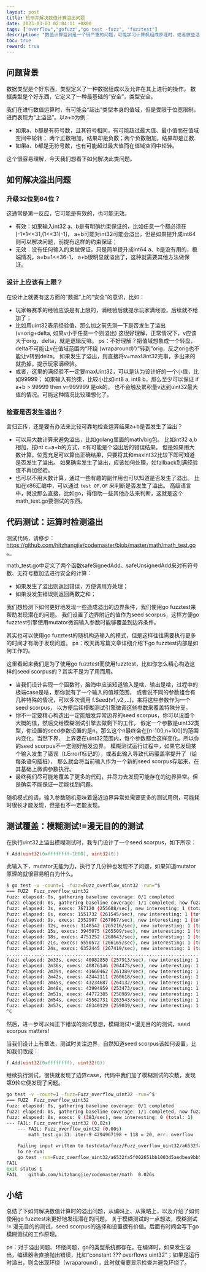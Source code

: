 ```yaml
---
layout: post
title: 检测并解决数值计算溢出问题
date: 2023-03-03 02:04:11 +0800
tags: ["overflow","gofuzz","go test -fuzz", "fuzztest"]
description: "数值计算溢出是一个很严重的问题，可能学习计算机组成原理时，或者做些活动类的与金币、钱、经验值等相关的项目时，会特别注意一下。在普通业务服务代码中比较少见到处理类似问题的实践，当然它不一定引发错误……近期项目中遇到了这类问题，也趁机总结一下。"
toc: true
reward: true
---
```


## 问题背景

数据类型是个好东西，类型定义了一种数据组成以及允许在其上进行的操作。
数据类型是个好东西，它定义了一种最基础的“安全”，类型安全。

我们在进行数值运算时，有可能会“超出”类型本身的值域，但是受限于位宽限制，进而表现为“上溢出”。以a+b为例：

- 如果a、b都是有符号数，且其符号相同，有可能超过最大值、最小值而在值域空间中轮转；
  两个正数相加，结果却是负数；两个负数相加，结果却是正数.
- 如果a、b都是无符号数，也有可能超过最大值而在值域空间中轮转。

这个很容易理解，今天我们想看下如何解决此类问题。

## 如何解决溢出问题

### 升级32位到64位？

这通常是第一反应，它可能是有效的，也可能无效。
- 有效：如果输入int32 a、b是有明确约束保证的，比如任意一个都必须在[-1*1<<31,(1<<31)-1]，
       a+b可能对int32可能会溢出，但是如果提升成int64则可以解决问题，前提有这样的约束保证；
- 无效：没有任何输入约束做保证，只是简单提升成int64 a、b是没有用的，极端情况，a=b=1<<36-1，
       a+b很明显就溢出了，这种就需要其他方法做保证。

### 设计上应该有上限？

在设计上就要有这方面的“数据”上的“安全”的意识，比如：
- 玩家每赛季的经验应该是有上限的，满经验后就提示玩家满经验，后续就不给加了；
- 比如用uint32表示经验值，那么加之前先测一下是否发生了溢出(v=orig+delta, 如果v小于任意一个则溢出)
  这很好理解，正常情况下，v应该大于orig、delta，就是逻辑反嘛。
  ps：不好理解？把值域想象成一个转盘，delta不可能让v在值域范围内“环绕 (wraparound)”/“转到”orig，反之orig也不能让v转到delta。
  如果发生了溢出，则直接将v=maxUint32完事，多出来的就扔掉，提示玩家满经验。
- 或者，这里的满经验不一定要maxUint32，可以是认为设计好的一个小值，比如99999；
  如果输入有约束，比较小比如int8 a, int8 b，那么至少可以保证 if a+b > 99999 then v=999999 是ok的，
  也不会触及累积量v达到uint32最大值的情况。可能这种情况比较理想化了。

### 检查是否发生溢出？

言归正传，还是要有办法来比较可靠地检查运算结果a+b是否发生了溢出？

- 可以用大数计算来避免溢出，比如golang里面的math/big包。
  比如int32 a,b相加，按int c=a+b的方式，c有可能是个溢出后的错误结果。
  但是如果用大数计算，位宽充足可以算出正确结果，只要将其和maxInt32比较下即可知道是否发生了溢出。
  如果确实发生了溢出，应该如何处理，如fallback到满经验值不再加经验。
- 也可以不用大数计算，通过一些有趣的副作用也可以知道是否发生了溢出。
  比如在x86汇编中，可以通过 `test OF,OF` 来判断是否发生了溢出。
  高级语言中，就没那么直接，比如go，得借助一些其他办法来判断，这就是这个math_test.go要测试的东西。

## 代码测试：运算时检测溢出

测试代码，请移步：https://github.com/hitzhangjie/codemaster/blob/master/math/math_test.go。

math_test.go中定义了两个函数safeSignedAdd、safeUnsignedAdd来对有符号数、无符号数加法进行安全的计算：
- 如果发生了溢出则返回错误，方便调用方处理；
- 如果没发生错误则返回两数之和；

我们想检测下如何更好地发现一些造成溢出的边界条件，我们使用go fuzztest来帮助发现潜在的问题。
我们设置了边界附近的值作为seed scorpus，这样方便go fuzztest引擎使用mutator微调输入参数时能够覆盖到边界条件。

其实也可以使用go fuzztest的随机构造输入的模式，但是这样往往需要执行更多的时间才有助于发现问题。
ps：改天再写篇文章详细介绍下go fuzztest内部是如何工作的。

这里看起来我们是为了使用go fuzztest而使用fuzztest，比如你怎么精心构造这样的seed scorpus的？其实不是为了用而用。
- 当我们设计实现一个函数时，脑海中应该知道输入是啥、输出是啥，过程中的极端case是啥，那你就有了一个输入的值域范围，
  或者说不同的参数组合有几种特殊的情况，可以多次调用 f.Seed(v1,v2,...)，来将这些参数作为一个seed scorpus，
  以方便后续模糊测试引擎微调这些参数来覆盖特殊分支。
- 你不一定要精心构造出一定能触发异常边界的seed scorpus，你可以设置个大概的值，然后交给模糊测试引擎去做剩下的工作，
  假定一个参数是uint32类型，你设置的seed参数设置的是n，那么这个n最终会在[n-100,n+100]的范围内变化，当然下界、
  上界要在uint32范围内，每个参数都会这样变化。所以你的seed scorpus不一定刚好触发边界。
  模糊测试运行过程中，如果它发现某个输入发生了错误（t.Errorf标记的），或者此输入导致代码覆盖率提升了（给每条语句插桩），
  那么就会将当前输入作为一个新的seed scorpus存起来，在其基础上微调参数执行。
- 最终我们尽可能地覆盖了更多的代码，并尽力去发现可能存在的边界异常。但是确实不能保证一定能找到问题。

随机模式的话，输入参数随机意味着逼近边界异常处需要更多的测试用例，可能耗时很长才能发现，但是也不一定能发现。

## 测试覆盖：模糊测试!=漫无目的的测试

在执行uint32上溢出模糊测试时，我专门设计了一个seed scorpus，如下所示：

```go
f.Add(uint32(0xffffffff-1000), uint32(0))
```

此输入下，mutator无能为力，执行了几分钟也发现不了问题，如果知道mutator原理的就很容易明白为什么。

```bash
$ go test -v -count=1 -fuzz=Fuzz_overflow_uint32 -run=^$
=== FUZZ  Fuzz_overflow_uint32
fuzz: elapsed: 0s, gathering baseline coverage: 0/1 completed
fuzz: elapsed: 0s, gathering baseline coverage: 1/1 completed, now fuzzing with 16 workers
fuzz: elapsed: 3s, execs: 767120 (255688/sec), new interesting: 1 (total: 2)
fuzz: elapsed: 6s, execs: 1551732 (261545/sec), new interesting: 1 (total: 2)
fuzz: elapsed: 9s, execs: 2352907 (267067/sec), new interesting: 1 (total: 2)
fuzz: elapsed: 12s, execs: 3148542 (265216/sec), new interesting: 1 (total: 2)
fuzz: elapsed: 15s, execs: 3945075 (265509/sec), new interesting: 1 (total: 2)
fuzz: elapsed: 18s, execs: 4751252 (268643/sec), new interesting: 1 (total: 2)
fuzz: elapsed: 21s, execs: 5550572 (266165/sec), new interesting: 1 (total: 2)
fuzz: elapsed: 24s, execs: 6352445 (267419/sec), new interesting: 1 (total: 2)
......................................................................
fuzz: elapsed: 2m33s, execs: 40082850 (257913/sec), new interesting: 1 (total: 2)
fuzz: elapsed: 2m36s, execs: 40876146 (264475/sec), new interesting: 1 (total: 2)
fuzz: elapsed: 2m39s, execs: 41660462 (261389/sec), new interesting: 1 (total: 2)
fuzz: elapsed: 2m42s, execs: 42442111 (260618/sec), new interesting: 1 (total: 2)
fuzz: elapsed: 2m45s, execs: 43234687 (264132/sec), new interesting: 1 (total: 2)
fuzz: elapsed: 2m48s, execs: 43994959 (253473/sec), new interesting: 1 (total: 2)
fuzz: elapsed: 2m51s, execs: 44772385 (258989/sec), new interesting: 1 (total: 2)
fuzz: elapsed: 2m54s, execs: 45562731 (263543/sec), new interesting: 1 (total: 2)
fuzz: elapsed: 2m57s, execs: 46340129 (259039/sec), new interesting: 1 (total: 2)
^C

```

然后，进一步可以纠正下错误的测试思想，模糊测试!=漫无目的的测试，seed scorpus matters!

当我们设计上有章法，测试时关注边界，自然知道seed scorpus该如何设置，比如我们改成：

```go
f.Add(uint32(0xffffffff), uint32(0))
```

继续执行测试，很快就发现了边界case，代码中我们加了模糊测试的次数，发现第9轮它便发现了问题。

```bash
go test -v -count=1 -fuzz=Fuzz_overflow_uint32 -run=^$
=== FUZZ  Fuzz_overflow_uint32
fuzz: elapsed: 0s, gathering baseline coverage: 0/1 completed
fuzz: elapsed: 0s, gathering baseline coverage: 1/1 completed, now fuzzing with 16 workers
fuzz: elapsed: 0s, execs: 9 (383/sec), new interesting: 0 (total: 1)
--- FAIL: Fuzz_overflow_uint32 (0.02s)
    --- FAIL: Fuzz_overflow_uint32 (0.00s)
        math_test.go:31: iter-9 4294967198 + 118 = 20, err: overflow
    
    Failing input written to testdata/fuzz/Fuzz_overflow_uint32/a6532fa5f002651bb1003d5aedbea9bb5716a6d2a8fe7afff0b5252599a6d59b
    To re-run:
    go test -run=Fuzz_overflow_uint32/a6532fa5f002651bb1003d5aedbea9bb5716a6d2a8fe7afff0b5252599a6d59b
FAIL
exit status 1
FAIL    github.com/hitzhangjie/codemaster/math  0.026s
```

## 小结

总结了下如何解决数值计算时的溢出问题，从编码上、从策略上，以及介绍了如何使用go fuzztest来更好地发现潜在的问题。
关于模糊测试的一点想法，模糊测试 != 漫无目的的测试，seed scorpus的选择和设置很有价值。后面有时间会写下go模糊测试的工作原理。

ps：对于溢出问题、环绕问题，go的类型系统都存在。在编译时，如果发生溢出，编译器会直接抛出错误，比如“constant ??? overflows uint32”；如果是运行时溢出，则会出现环绕（wraparound），此时就需要显示检查并避免环绕了。